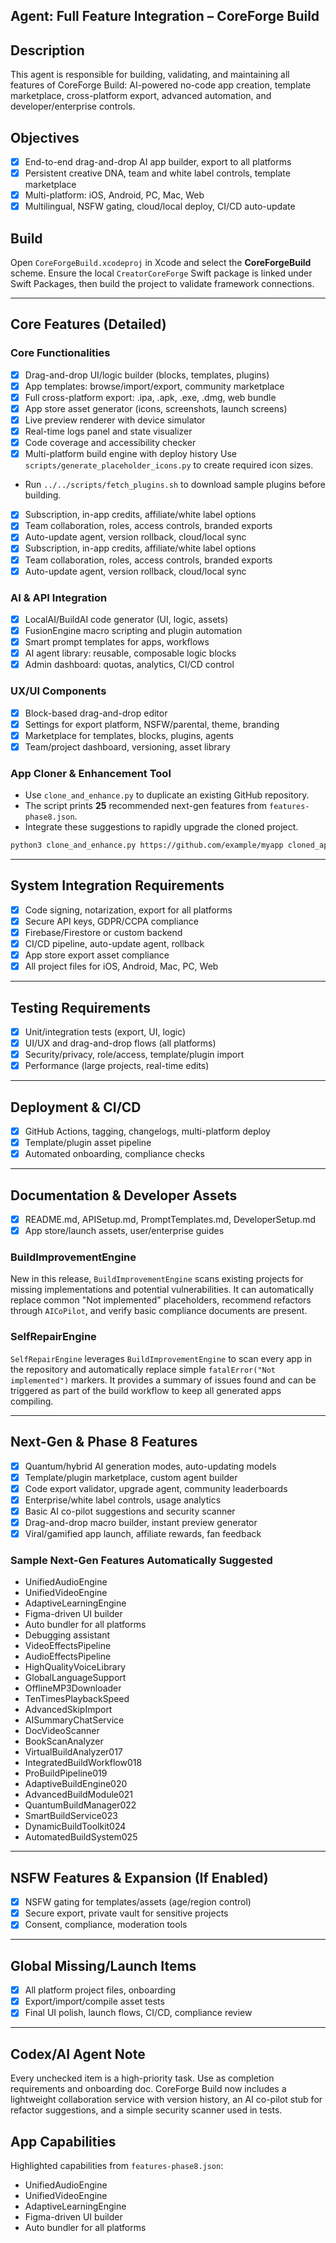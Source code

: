 ## Agent: Full Feature Integration – CoreForge Build

## Description
This agent is responsible for building, validating, and maintaining all features of CoreForge Build: AI-powered no-code app creation, template marketplace, cross-platform export, advanced automation, and developer/enterprise controls.

## Objectives
- [x] End-to-end drag-and-drop AI app builder, export to all platforms
- [x] Persistent creative DNA, team and white label controls, template marketplace
- [x] Multi-platform: iOS, Android, PC, Mac, Web
 - [x] Multilingual, NSFW gating, cloud/local deploy, CI/CD auto-update

## Build
Open `CoreForgeBuild.xcodeproj` in Xcode and select the **CoreForgeBuild** scheme.
Ensure the local `CreatorCoreForge` Swift package is linked under Swift Packages,
then build the project to validate framework connections.

---

## Core Features (Detailed)

### Core Functionalities
- [x] Drag-and-drop UI/logic builder (blocks, templates, plugins)
- [x] App templates: browse/import/export, community marketplace
- [x] Full cross-platform export: .ipa, .apk, .exe, .dmg, web bundle
- [x] App store asset generator (icons, screenshots, launch screens)
- [x] Live preview renderer with device simulator
- [x] Real-time logs panel and state visualizer
- [x] Code coverage and accessibility checker
- [x] Multi-platform build engine with deploy history
  Use `scripts/generate_placeholder_icons.py` to create required icon sizes.
- Run `../../scripts/fetch_plugins.sh` to download sample plugins before building.


- [x] Subscription, in-app credits, affiliate/white label options
- [x] Team collaboration, roles, access controls, branded exports
- [x] Auto-update agent, version rollback, cloud/local sync
 - [x] Subscription, in-app credits, affiliate/white label options
 - [x] Team collaboration, roles, access controls, branded exports
 - [x] Auto-update agent, version rollback, cloud/local sync

### AI & API Integration
- [x] LocalAI/BuildAI code generator (UI, logic, assets)
- [x] FusionEngine macro scripting and plugin automation
- [x] Smart prompt templates for apps, workflows
- [x] AI agent library: reusable, composable logic blocks
- [x] Admin dashboard: quotas, analytics, CI/CD control

### UX/UI Components
- [x] Block-based drag-and-drop editor
- [x] Settings for export platform, NSFW/parental, theme, branding
- [x] Marketplace for templates, blocks, plugins, agents
- [x] Team/project dashboard, versioning, asset library

### App Cloner & Enhancement Tool
- Use `clone_and_enhance.py` to duplicate an existing GitHub repository.
- The script prints **25** recommended next-gen features from `features-phase8.json`.
- Integrate these suggestions to rapidly upgrade the cloned project.

```bash
python3 clone_and_enhance.py https://github.com/example/myapp cloned_app
```

---

## System Integration Requirements
- [x] Code signing, notarization, export for all platforms
- [x] Secure API keys, GDPR/CCPA compliance
- [x] Firebase/Firestore or custom backend
- [x] CI/CD pipeline, auto-update agent, rollback
- [x] App store export asset compliance
- [x] All project files for iOS, Android, Mac, PC, Web

---

## Testing Requirements
- [x] Unit/integration tests (export, UI, logic)
- [x] UI/UX and drag-and-drop flows (all platforms)
- [x] Security/privacy, role/access, template/plugin import
- [x] Performance (large projects, real-time edits)

---

## Deployment & CI/CD
- [x] GitHub Actions, tagging, changelogs, multi-platform deploy
- [x] Template/plugin asset pipeline
- [x] Automated onboarding, compliance checks

---

## Documentation & Developer Assets
- [x] README.md, APISetup.md, PromptTemplates.md, DeveloperSetup.md
- [x] App store/launch assets, user/enterprise guides

### BuildImprovementEngine
New in this release, `BuildImprovementEngine` scans existing projects for
missing implementations and potential vulnerabilities. It can automatically
replace common "Not implemented" placeholders, recommend refactors through
`AICoPilot`, and verify basic compliance documents are present.

### SelfRepairEngine
`SelfRepairEngine` leverages `BuildImprovementEngine` to scan every app in the
repository and automatically replace simple `fatalError("Not implemented")`
markers. It provides a summary of issues found and can be triggered as part of
the build workflow to keep all generated apps compiling.

---

## Next-Gen & Phase 8 Features
- [x] Quantum/hybrid AI generation modes, auto-updating models
- [x] Template/plugin marketplace, custom agent builder
- [x] Code export validator, upgrade agent, community leaderboards
- [x] Enterprise/white label controls, usage analytics
- [x] Basic AI co-pilot suggestions and security scanner
- [x] Drag-and-drop macro builder, instant preview generator
- [x] Viral/gamified app launch, affiliate rewards, fan feedback

### Sample Next-Gen Features Automatically Suggested
- UnifiedAudioEngine
- UnifiedVideoEngine
- AdaptiveLearningEngine
- Figma-driven UI builder
- Auto bundler for all platforms
- Debugging assistant
- VideoEffectsPipeline
- AudioEffectsPipeline
- HighQualityVoiceLibrary
- GlobalLanguageSupport
- OfflineMP3Downloader
- TenTimesPlaybackSpeed
- AdvancedSkipImport
- AISummaryChatService
- DocVideoScanner
- BookScanAnalyzer
- VirtualBuildAnalyzer017
- IntegratedBuildWorkflow018
- ProBuildPipeline019
- AdaptiveBuildEngine020
- AdvancedBuildModule021
- QuantumBuildManager022
- SmartBuildService023
- DynamicBuildToolkit024
- AutomatedBuildSystem025

---

## NSFW Features & Expansion (If Enabled)
- [x] NSFW gating for templates/assets (age/region control)
- [x] Secure export, private vault for sensitive projects
- [x] Consent, compliance, moderation tools

---

## Global Missing/Launch Items
- [x] All platform project files, onboarding
- [x] Export/import/compile asset tests
- [x] Final UI polish, launch flows, CI/CD, compliance review

---

## Codex/AI Agent Note
Every unchecked item is a high-priority task. Use as completion requirements and onboarding doc.
CoreForge Build now includes a lightweight collaboration service with version history,
an AI co-pilot stub for refactor suggestions, and a simple security scanner used in tests.

## App Capabilities

Highlighted capabilities from `features-phase8.json`:
- UnifiedAudioEngine
- UnifiedVideoEngine
- AdaptiveLearningEngine
- Figma-driven UI builder
- Auto bundler for all platforms
